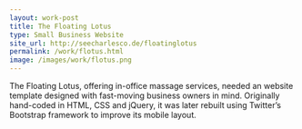 ```yaml
---
layout: work-post
title: The Floating Lotus
type: Small Business Website
site_url: http://seecharlesco.de/floatinglotus
permalink: /work/flotus.html
image: /images/work/flotus.png
---
```



The Floating Lotus, offering in-office massage services, needed an website template designed with fast-moving business owners in mind. Originally hand-coded in HTML, CSS and jQuery, it was later rebuilt using Twitter’s Bootstrap framework to improve its mobile layout.